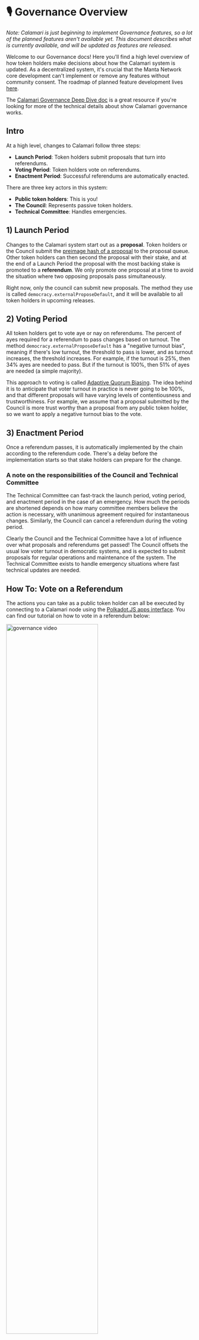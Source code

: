 # 🎙  Governance Overview

_Note: Calamari is just beginning to implement Governance features, so a lot 
of the planned features aren't available yet. This document describes what is 
currently available, and will be updated as features are released._

Welcome to our Governance docs! Here you'll find a high level overview of
how token holders make decisions about how the Calamari system is updated.
As a decentralized system, it's crucial that the Manta Network core development 
can't implement or remove any features without community consent. The roadmap 
of planned feature development lives [here](https://emphasized-seed-161.notion.site/3b1b61e0aee8484396d674f4653e0813?v=451a4ad2105d4f9cb35fb74680359c1d). 

The [Calamari Governance Deep Dive doc](GovernanceDeepdive.md)
is a great resource if you're looking for more of the technical details about 
show Calamari governance works.

## Intro

At a high level, changes to Calamari follow three steps:

- **Launch Period**: Token holders submit proposals that turn into referendums.
- **Voting Period**: Token holders vote on referendums.
- **Enactment Period**: Successful referendums are automatically enacted.

There are three key actors in this system:

- **Public token holders**: This is you!
- **The Council**: Represents passive token holders.
- **Technical Committee**: Handles emergencies.

## 1) Launch Period

Changes to the Calamari system start out as a **proposal**. Token holders 
or the Council submit the [preimage hash of a proposal](https://wiki.polkadot.network/docs/maintain-guides-democracy#proposing-an-action) 
to the proposal queue. Other token holders can then second the proposal with 
their stake, and at the end of a Launch Period the proposal with the most 
backing stake is promoted to a **referendum**. We only promote one proposal 
at a time to avoid the situation where two opposing proposals pass simultaneously.

Right now, only the council can submit new proposals. The method they use 
is called `democracy.externalProposeDefault`, and it will be available to
all token holders in upcoming releases. 

## 2) Voting Period

All token holders get to vote aye or nay on referendums. The percent of ayes required
for a referendum to pass changes based on turnout. The method `democracy.externalProposeDefault`
has a "negative turnout bias", meaning if there's low turnout, the 
threshold to pass is lower, and as turnout increases, the threshold increases. 
For example, if the turnout is 25%, then 34% ayes are needed to pass. But if the 
turnout is 100%, then 51% of ayes are needed (a simple majority). 

This approach to voting is called [Adaptive Quorum Biasing](https://wiki.polkadot.network/docs/learn-governance#adaptive-quorum-biasing). 
The idea behind it is to anticipate that voter turnout in practice is
never going to be 100%, and that different proposals will have varying levels of 
contentiousness and trustworthiness. For example, we assume that a proposal 
submitted by the Council is more trust worthy than a proposal from any public 
token holder, so we want to apply a negative turnout bias to the vote.

## 3) Enactment Period

Once a referendum passes, it is automatically implemented by the chain according to 
the referendum code. There's a delay before the implementation starts so that
stake holders can prepare for the change. 

### A note on the responsibilities of the Council and Technical Committee

The Technical Committee can fast-track the launch period, voting period, and enactment
period in the case of an emergency. How much the periods are shortened depends 
on how many committee members believe the action is necessary, with unanimous 
agreement required for instantaneous changes. Similarly, the Council can cancel 
a referendum during the voting period.

Clearly the Council and the Technical Committee have a lot of influence over
what proposals and referendums get passed! The Council offsets the usual low 
voter turnout in democratic systems, and is expected to submit proposals for 
regular operations and maintenance of the system. The Technical Committee exists
to handle emergency situations where fast technical updates are needed.

## How To: Vote on a Referendum

The actions you can take as a public token holder can all be executed by connecting 
to a Calamari node using the [Polkadot.JS apps interface](https://polkadot.js.org/apps/).
You can find our tutorial on how to vote in a referendum below:

<div style={{textAlign: 'center'}}>
    <a href="https://www.youtube.com/watch?v=0MN9TbRlvhk">
    <img alt="governance video" src="https://img.youtube.com/vi/0MN9TbRlvhk/0.jpg" width="70%"/>
    </a>
</div>

**Note** that voting with the default amount from polkadot-js front end will fail, 
due to the fact that the transaction fee is more than the existential deposit of accounts. 
Please reduce that amount slightly to avoid this error.

## More Resources

If you'd like to learn more about governance in the Polkadot ecosystem, these links 
are a great place to start:

- [Calamari Governance Deep Dive](GovernanceDeepdive.md)
- [Polkadot docs](https://wiki.polkadot.network/docs/learn-governance)
- [Polkadot video tutorials](https://wiki.polkadot.network/docs/learn-video-tutorials#getting-started) 
- [Polkadot blog on governance systems](https://polkadot.network/blog/polkadot-governance/)
- [Polkadot blog on the governance of the Kusama rollout](https://polkadot.network/blog/kusama-rollout-and-governance/)
- [Polkadot wiki "Participate in Democracy"](https://wiki.polkadot.network/docs/maintain-guides-democracy)

